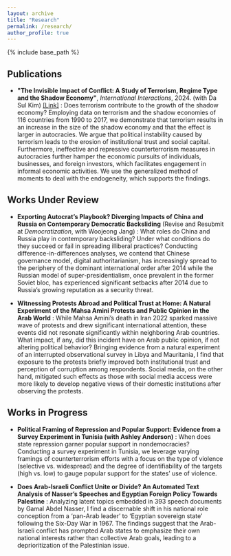 ```yaml
---
layout: archive
title: "Research"
permalink: /research/
author_profile: true
---
```



{% include base_path %}

## Publications
* **"The Invisible Impact of Conflict: A Study of Terrorism, Regime Type and the Shadow Economy"**, _International Interactions_, 2024. (with Da Sul Kim) [[Link]](https://www.tandfonline.com/doi/full/10.1080/03050629.2024.2374364)
  :   Does terrorism contribute to the growth of the shadow economy? Employing data on terrorism and the shadow economies of 116 countries from 1990 to 2017, we demonstrate that terrorism results in an increase in the size of the shadow economy and that the effect is larger in autocracies. We argue that political instability caused by terrorism leads to the erosion of institutional trust and social capital. Furthermore, ineffective and repressive counterterrorism measures in autocracies further hamper the economic pursuits of individuals, businesses, and foreign investors, which facilitates engagement in informal economic activities. We use the generalized method of moments to deal with the endogeneity, which supports the findings.

## Works Under Review 
* **Exporting Autocrat’s Playbook? Diverging Impacts of China and Russia on Contemporary Democratic Backsliding** (Revise and Resubmit at _Democratization_, with Woojeong Jang)
  :   What roles do China and Russia play in contemporary backsliding? Under what conditions do they succeed or fail in spreading illiberal practices? Conducting difference-in-differences analyses, we contend that Chinese governance model, digital authoritarianism, has increasingly spread to the periphery of the dominant international order after 2014 while the Russian model of super-presidentialism, once prevalent in the former Soviet bloc, has experienced significant setbacks after 2014 due to Russia’s growing reputation as a security threat.

* **Witnessing Protests Abroad and Political Trust at Home: A Natural Experiment of the Mahsa Amini Protests and Public Opinion in the Arab World**
  :   While Mahsa Amini’s death in Iran 2022 sparked massive wave of protests and drew significant international attention, these events did not resonate significantly within neighboring Arab countries. What impact, if any, did this incident have on Arab public opinion, if not altering political behavior? Bringing evidence from a natural experiment of an interrupted observational survey in Libya and Mauritania, I find that exposure to the protests briefly improved both institutional trust and perception of corruption among respondents. Social media, on the other hand, mitigated such effects as those with social media access were more likely to develop negative views of their domestic institutions after observing the protests. 

## Works in Progress
* **Political Framing of Repression and Popular Support: Evidence from a Survey Experiment in Tunisia (with Ashley Anderson)**
  :   When does state repression garner popular support in nondemocracies? Conducting a survey experiment in Tunisia, we leverage varying framings of counterterrorism efforts with a focus on the type of violence (selective vs. widespread) and the degree of identifiability of the targets (high vs. low) to gauge popular support for the states’ use of violence.
 
* **Does Arab-Israeli Conflict Unite or Divide? An Automated Text Analysis of Nasser’s Speeches and Egyptian Foreign Policy Towards Palestine**
  :   Analyzing latent topics embedded in 393 speech documents by Gamal Abdel Nasser, I find a discernable shift in his national role conception from a ‘pan-Arab leader’ to ‘Egyptian sovereign state’ following the Six-Day War in 1967. The findings suggest that the Arab-Israeli conflict has prompted Arab states to emphasize their own national interests rather than collective Arab goals, leading to a deprioritization of the Palestinian issue.
  
  
